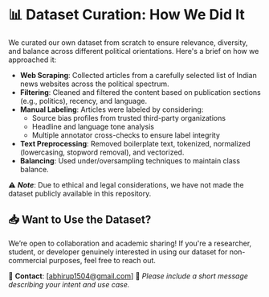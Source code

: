# 📊 Dataset Curation: How We Did It
We curated our own dataset from scratch to ensure relevance, diversity, and balance across different political orientations. Here's a brief on how we approached it:

- **Web Scraping**: Collected articles from a carefully selected list of Indian news websites across the political spectrum.
- **Filtering**: Cleaned and filtered the content based on publication sections (e.g., politics), recency, and language.
- **Manual Labeling**: Articles were labeled by considering:
  - Source bias profiles from trusted third-party organizations
  - Headline and language tone analysis
  - Multiple annotator cross-checks to ensure label integrity
- **Text Preprocessing**: Removed boilerplate text, tokenized, normalized (lowercasing, stopword removal), and vectorized.
- **Balancing**: Used under/oversampling techniques to maintain class balance.

⚠️ **_Note_**: Due to ethical and legal considerations, we have not made the dataset publicly available in this repository.



## 📥 Want to Use the Dataset?
We’re open to collaboration and academic sharing!
If you're a researcher, student, or developer genuinely interested in using our dataset for non-commercial purposes, feel free to reach out.

📧 **Contact**: [abhirup1504@gmail.com]
📄 _Please include a short message describing your intent and use case._
